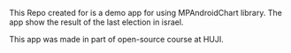This Repo created for is a demo app for using MPAndroidChart library.
The app show the result of the last election in israel.

This app was made in part of open-source course at HUJI.
